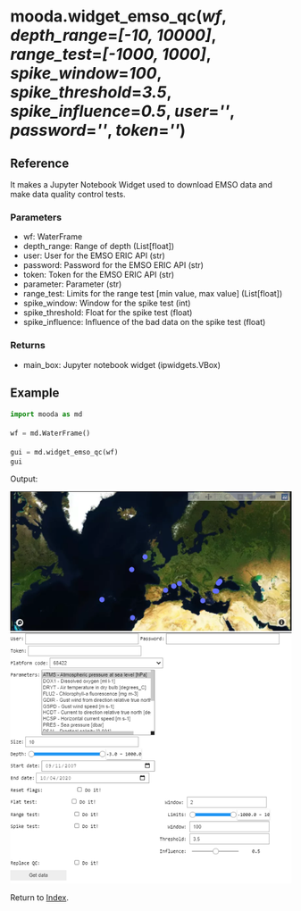 # mooda.widget_emso_qc(*wf*, *depth_range*=*[-10, 10000]*, *range_test*=*[-1000, 1000]*, *spike_window*=*100*, *spike_threshold*=*3.5*, *spike_influence*=*0.5*, *user*=*''*, *password*=*''*, *token*=*''*)

## Reference

It makes a Jupyter Notebook Widget used to download EMSO data and make data quality control tests.

### Parameters

* wf: WaterFrame
* depth_range: Range of depth (List[float])
* user:  User for the EMSO ERIC API (str)
* password:  Password for the EMSO ERIC API (str)
* token: Token for the EMSO ERIC API (str)
* parameter: Parameter (str)
* range_test: Limits for the range test [min value, max value] (List[float])
* spike_window: Window for the spike test (int)
* spike_threshold: Float for the spike test (float)
* spike_influence: Influence of the bad data on the spike test (float)

### Returns

* main_box: Jupyter notebook widget (ipwidgets.VBox)

## Example

```python
import mooda as md

wf = md.WaterFrame()

gui = md.widget_emso_qc(wf)
gui
```

Output:

![EMSO map](../img_util/emso-map.png)
![Output emso qc widget](../img_util/widget-emso-qc.png)

Return to [Index](../../index_api_reference.md).
